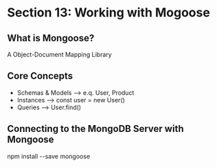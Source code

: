 # Section 13: Working with Mogoose

## What is Mongoose?
A Object-Document Mapping Library

## Core Concepts
- Schemas & Models --> e.q. User, Product
- Instances --> const user = new User()
- Queries --> User.find()

## Connecting to the MongoDB Server with Mongoose
npm install --save mongoose